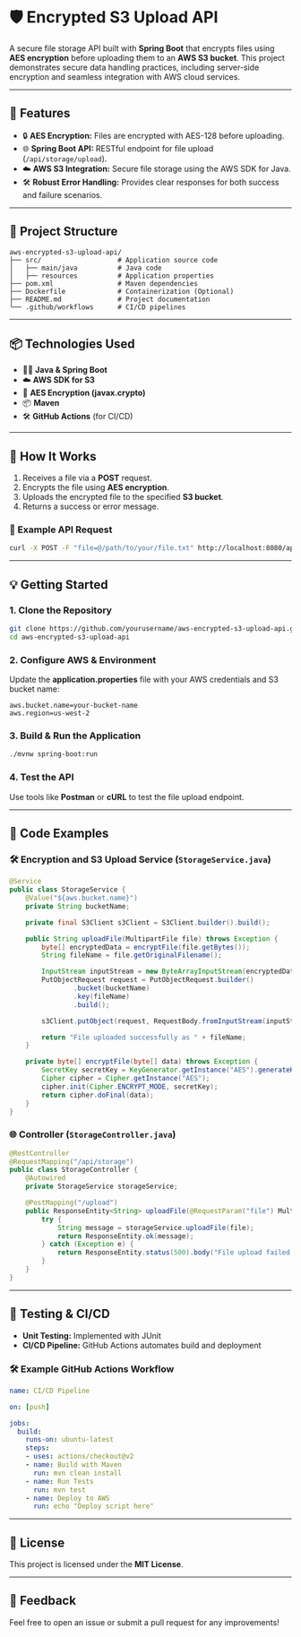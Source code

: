 # 🛡️ Encrypted S3 Upload API

A secure file storage API built with **Spring Boot** that encrypts files using **AES encryption** before uploading them to an **AWS S3 bucket**. This project demonstrates secure data handling practices, including server-side encryption and seamless integration with AWS cloud services.

---

## 🚀 Features
- 🔒 **AES Encryption:** Files are encrypted with AES-128 before uploading.
- 🌐 **Spring Boot API:** RESTful endpoint for file upload (`/api/storage/upload`).
- ☁️ **AWS S3 Integration:** Secure file storage using the AWS SDK for Java.
- 🛠️ **Robust Error Handling:** Provides clear responses for both success and failure scenarios.

---

## 📂 Project Structure

```
aws-encrypted-s3-upload-api/
├── src/                   # Application source code
│   ├── main/java          # Java code
│   ├── resources          # Application properties
├── pom.xml                # Maven dependencies
├── Dockerfile             # Containerization (Optional)
├── README.md              # Project documentation
└── .github/workflows      # CI/CD pipelines
```

---

## 📦 Technologies Used
- 🧑‍💻 **Java & Spring Boot**
- ☁️ **AWS SDK for S3**
- 🔐 **AES Encryption (javax.crypto)**
- 📦 **Maven**
- 🛠️ **GitHub Actions** (for CI/CD)

---

## 🧠 How It Works
1. Receives a file via a **POST** request.
2. Encrypts the file using **AES encryption**.
3. Uploads the encrypted file to the specified **S3 bucket**.
4. Returns a success or error message.

### 🔗 Example API Request
```bash
curl -X POST -F "file=@/path/to/your/file.txt" http://localhost:8080/api/storage/upload
```

---

## 💡 Getting Started

### 1. Clone the Repository
```bash
git clone https://github.com/yourusername/aws-encrypted-s3-upload-api.git
cd aws-encrypted-s3-upload-api
```

### 2. Configure AWS & Environment
Update the **application.properties** file with your AWS credentials and S3 bucket name:
```properties
aws.bucket.name=your-bucket-name
aws.region=us-west-2
```

### 3. Build & Run the Application
```bash
./mvnw spring-boot:run
```

### 4. Test the API
Use tools like **Postman** or **cURL** to test the file upload endpoint.

---

## 📑 Code Examples

### 🛠️ Encryption and S3 Upload Service (`StorageService.java`)
```java
@Service
public class StorageService {
    @Value("${aws.bucket.name}")
    private String bucketName;

    private final S3Client s3Client = S3Client.builder().build();

    public String uploadFile(MultipartFile file) throws Exception {
        byte[] encryptedData = encryptFile(file.getBytes());
        String fileName = file.getOriginalFilename();

        InputStream inputStream = new ByteArrayInputStream(encryptedData);
        PutObjectRequest request = PutObjectRequest.builder()
                .bucket(bucketName)
                .key(fileName)
                .build();

        s3Client.putObject(request, RequestBody.fromInputStream(inputStream, encryptedData.length));

        return "File uploaded successfully as " + fileName;
    }

    private byte[] encryptFile(byte[] data) throws Exception {
        SecretKey secretKey = KeyGenerator.getInstance("AES").generateKey();
        Cipher cipher = Cipher.getInstance("AES");
        cipher.init(Cipher.ENCRYPT_MODE, secretKey);
        return cipher.doFinal(data);
    }
}
```

### 🌐 Controller (`StorageController.java`)
```java
@RestController
@RequestMapping("/api/storage")
public class StorageController {
    @Autowired
    private StorageService storageService;

    @PostMapping("/upload")
    public ResponseEntity<String> uploadFile(@RequestParam("file") MultipartFile file) {
        try {
            String message = storageService.uploadFile(file);
            return ResponseEntity.ok(message);
        } catch (Exception e) {
            return ResponseEntity.status(500).body("File upload failed: " + e.getMessage());
        }
    }
}
```

---

## 🧪 Testing & CI/CD
- **Unit Testing:** Implemented with JUnit
- **CI/CD Pipeline:** GitHub Actions automates build and deployment

### 🛠️ Example GitHub Actions Workflow
```yaml
name: CI/CD Pipeline

on: [push]

jobs:
  build:
    runs-on: ubuntu-latest
    steps:
    - uses: actions/checkout@v2
    - name: Build with Maven
      run: mvn clean install
    - name: Run Tests
      run: mvn test
    - name: Deploy to AWS
      run: echo "Deploy script here"
```

---

## 📄 License
This project is licensed under the **MIT License**.

---

## 💬 Feedback
Feel free to open an issue or submit a pull request for any improvements!
